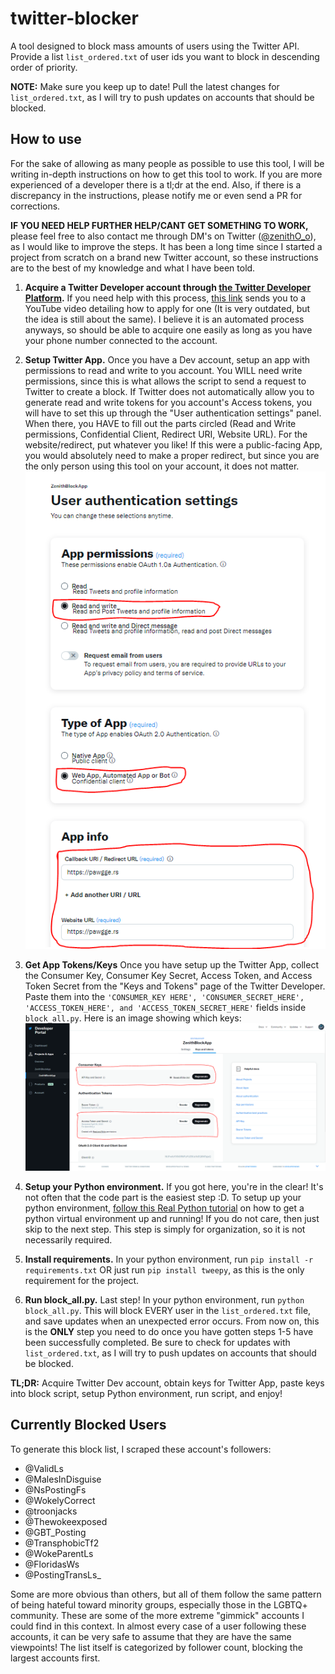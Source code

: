 # twitter-blocker

A tool designed to block mass amounts of users using the Twitter API. Provide a list `list_ordered.txt` of user ids you want to block in descending order of priority.

**NOTE:** Make sure you keep up to date! Pull the latest changes for `list_ordered.txt`, as I will try to push updates on accounts that should be blocked.

## How to use

For the sake of allowing as many people as possible to use this tool, I will be writing in-depth instructions on how to get this tool to work. If you are more experienced of a developer there is a tl;dr at the end. Also, if there is a discrepancy in the instructions, please notify me or even send a PR for corrections.

**IF YOU NEED HELP FURTHER HELP/CANT GET SOMETHING TO WORK,** please feel free to also contact me through DM's on Twitter ([@zenithO_o](https://twitter.com/zenithO_o)), as I would like to improve the steps. It has been a long time since I started a project from scratch on a brand new Twitter account, so these instructions are to the best of my knowledge and what I have been told.

1. **Acquire a Twitter Developer account through [the Twitter Developer Platform](https://developer.twitter.com/).** If you need help with this process, [this link](https://www.youtube.com/watch?v=gLZE1L8UfqA) sends you to a YouTube video detailing how to apply for one (It is very outdated, but the idea is still about the same). I believe it is an automated process anyways, so should be able to acquire one easily as long as you have your phone number connected to the account. 

2. **Setup Twitter App.** Once you have a Dev account, setup an app with permissions to read and write to you account. You WILL need write permissions, since this is what allows the script to send a request to Twitter to create a block. If Twitter does not automatically allow you to generate read and write tokens for you account's Access tokens, you will have to set this up through the "User authentication settings" panel. When there, you HAVE to fill out the parts circled (Read and Write permissions, Confidential Client, Redirect URI, Website URL). For the website/redirect, put whatever you like! If this were a public-facing App, you would absolutely need to make a proper redirect, but since you are the only person using this tool on your account, it does not matter. ![image of the required app infos](./images/read_and_write.png)

3. **Get App Tokens/Keys** Once you have setup up the Twitter App, collect the Consumer Key, Consumer Key Secret, Access Token, and Access Token Secret from the "Keys and Tokens" page of the Twitter Developer. Paste them into the `'CONSUMER_KEY HERE', 'CONSUMER_SECRET_HERE', 'ACCESS_TOKEN_HERE', and 'ACCESS_TOKEN_SECRET_HERE'` fields inside `block_all.py`. Here is an image showing which keys: ![image of token locations on dev](./images/tokens.png)

4. **Setup your Python environment.** If you got here, you're in the clear! It's not often that the code part is the easiest step :D. To setup up your python environment, [follow this Real Python tutorial](https://realpython.com/python-virtual-environments-a-primer/) on how to get a python virtual environment up and running! If you do not care, then just skip to the next step. This step is simply for organization, so it is not necessarily required.

5. **Install requirements.** In your python environment, run `pip install -r requirements.txt` OR just run `pip install tweepy`, as this is the only requirement for the project.

6. **Run block_all.py.** Last step! In your python environment, run `python block_all.py`. This will block EVERY user in the `list_ordered.txt` file, and save updates when an unexpected error occurs. From now on, this is the **ONLY** step you need to do once you have gotten steps 1-5 have been successfully completed. Be sure to check for updates with `list_ordered.txt`, as I will try to push updates on accounts that should be blocked.

**TL;DR:** Acquire Twitter Dev account, obtain keys for Twitter App, paste keys into block script, setup Python environment, run script, and enjoy!

## Currently Blocked Users

To generate this block list, I scraped these account's followers:

- @ValidLs
- @MalesInDisguise
- @NsPostingFs
- @WokelyCorrect
- @troonjacks
- @Thewokeexposed
- @GBT_Posting
- @TransphobicTf2
- @WokeParentLs
- @FloridasWs
- @PostingTransLs_

Some are more obvious than others, but all of them follow the same pattern of being hateful toward minority groups, especially those in the LGBTQ+ community. These are some of the more extreme "gimmick" accounts I could find in this context. In almost every case of a user following these accounts, it can be very safe to assume that they are have the same viewpoints! The list itself is categorized by follower count, blocking the largest accounts first.